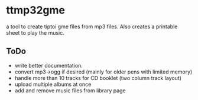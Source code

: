 # ttmp32gme
a tool to create tiptoi gme files from mp3 files. Also creates a printable sheet to play the music.

## ToDo
* write better documentation.
* convert mp3->ogg if desired (mainly for older pens with limited memory)
* handle more than 10 tracks for CD booklet (two column track layout)
* upload multiple albums at once
* add and remove music files from library page
